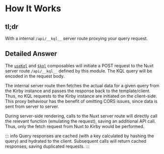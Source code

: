 # How It Works

## tl;dr

With a internal `/api/__kql__` server route proxying your query request.

## Detailed Answer

The [`useKql`](/api/use-kql) and [`$kql`](/api/kql) composables will initiate a POST request to the Nuxt server route `/api/__kql__` defined by this module. The KQL query will be encoded in the request body.

The internal server route then fetches the actual data for a given query from the Kirby instance and passes the response back to the template/client. Thus, no KQL requests to the Kirby instance are initiated on the client-side. This proxy behaviour has the benefit of omitting CORS issues, since data is sent from server to server.

During server-side rendering, calls to the Nuxt server route will directly call the relevant function (emulating the request), saving an additional API call. Thus, only the fetch request from Nuxt to Kirby would be performed.

::: info
Query responses are cached (with a key calculated by hashing the query) and hydrated to the client. Subsequent calls will return cached responses, saving duplicated requests.
:::
